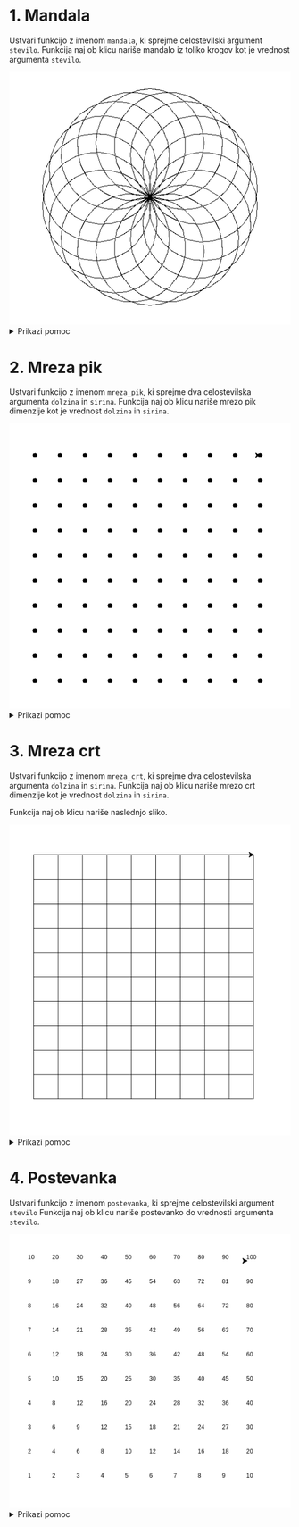 # 1. Mandala

Ustvari funkcijo z imenom `mandala`, ki sprejme celostevilski argument `stevilo`.
Funkcija naj ob klicu nariše mandalo iz toliko krogov kot je vrednost argumenta `stevilo`.

<img src="https://github.com/urosjarc/informatika/blob/main/media/turtle_mandala.png">

<details>

  <summary>Prikazi pomoc</summary>
  
```python
# Funkcija
def funkcija():
  print("Hy")

# Iteracijska zanka
for i in range(0, 9, 1):
  print("Hy")

import turtle
turtle.speed(1) # Nastavi hitrost zelve od 1 do 10.
turtle.circle(100) # Narisi krog z radijem 100 pixlov.
turtle.left(90) # Obrni se levo za 90 stopinj.
turtle.exitonclick() # Ko uporabnik klikne na zaslon koncaj program.
```

</details>


# 2. Mreza pik

Ustvari funkcijo z imenom `mreza_pik`, ki sprejme dva celostevilska argumenta
`dolzina` in `sirina`. Funkcija naj ob klicu nariše mrezo pik dimenzije kot je vrednost `dolzina` in `sirina`.

<img src="https://github.com/urosjarc/informatika/blob/main/media/turtle_mreza_pik.png">


<details>

  <summary>Prikazi pomoc</summary>
  
```python
# Funkcija
def funkcija():
  print("Hy")

# Iteracijska zanka
for i in range(0, 9, 1):
  print("Hy")

import turtle
turtle.speed(1) # Nastavi hitrost zelve od 1 do 10.
turtle.penup() # Dvigni pisalo
turtle.pendown() # Spusti pisalo
turtle.goto(200, 500) # Pojdi na kordinato x=200, y=500
turtle.dot(10) # Narisi piko z radijem 10 pixlov.
turtle.exitonclick() # Ko uporabnik klikne na zaslon koncaj program.
```

</details>

# 3. Mreza crt

Ustvari funkcijo z imenom `mreza_crt`, ki sprejme dva celostevilska argumenta
`dolzina` in `sirina`. Funkcija naj ob klicu nariše mrezo crt dimenzije kot je vrednost `dolzina` in `sirina`.

Funkcija naj ob klicu nariše naslednjo sliko.

<img src="https://github.com/urosjarc/informatika/blob/main/media/turtle_mreza_crt.png">


<details>

  <summary>Prikazi pomoc</summary>

```python
# Funkcija
def funkcija():
  print("Hy")

# Iteracijska zanka
for i in range(0, 9, 1):
  print("Hy")

import turtle
turtle.speed(1) # Nastavi hitrost zelve od 1 do 10.
turtle.penup() # Dvigni pisalo
turtle.pendown() # Spusti pisalo
turtle.goto(200, 500) # Pojdi na kordinato x=200, y=500
turtle.forward(10) # Pojdi naravnost za 10 pixlov.
turtle.left(90) # Obrni se v levo za 90 stopinj.
turtle.right(90) # Obrni se v desno za 90 stopinj.
turtle.exitonclick() # Ko uporabnik klikne na zaslon koncaj program.
```

</details>

# 4. Postevanka

Ustvari funkcijo z imenom `postevanka`, ki sprejme celostevilski argument `stevilo`
Funkcija naj ob klicu nariše postevanko do vrednosti argumenta `stevilo`.

<img src="https://github.com/urosjarc/informatika/blob/main/media/turtle_postevanka.png">


<details>

  <summary>Prikazi pomoc</summary>

```python
# Funkcija
def funkcija():
  print("Hy")

# Iteracijska zanka
for i in range(0, 9, 1):
  print("Hy")

str(123) # Pretvori stevilko v besedo

import turtle
turtle.speed(1) # Nastavi hitrost zelve od 1 do 10.
turtle.penup() # Dvigni pisalo
turtle.pendown() # Spusti pisalo
turtle.goto(200, 500) # Pojdi na kordinato x=200, y=500
turtle.write("ABC") # Napisi besedo na zaslon
turtle.exitonclick() # Ko uporabnik klikne na zaslon koncaj program.
```

</details>
